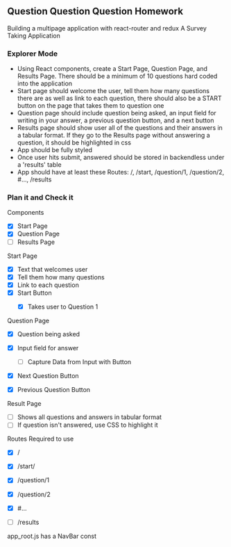 ## Question Question Question Homework
Building a multipage application with react-router and redux
A Survey Taking Application

### Explorer Mode
- Using React components, create a Start Page, Question Page, and Results Page. There should be a minimum of 10 questions hard coded into the application
- Start page should welcome the user, tell them how many questions there are as well as link to each question, there should also be a START button on the page that takes them to question one
- Question page should include question being asked, an input field for writing in your answer, a previous question button, and a next button
- Results page should show user all of the questions and their answers in a tabular format. If they go to the Results page without answering a question, it should be highlighted in css
- App should be fully styled
- Once user hits submit, answered should be stored in backendless under a 'results' table
- App should have at least these Routes:
/, /start, /question/1, /question/2, #..., /results

### Plan it and Check it

Components
- [X] Start Page
- [X] Question Page
- [ ] Results Page

Start Page
- [X] Text that welcomes user
- [X] Tell them how many questions
- [X] Link to each question
- [X] Start Button
  - [X] Takes user to Question 1


Question Page
- [X] Question being asked
- [X] Input field for answer
  - [ ] Capture Data from Input with Button
- [X] Next Question Button
- [X] Previous Question Button


Result Page
- [ ] Shows all questions and answers in tabular format
- [ ] If question isn't answered, use CSS to highlight it

Routes Required to use
- [X] /
- [X] /start/
- [X] /question/1
- [X] /question/2
- [X] #...
- [ ] /results


app_root.js has a NavBar const
